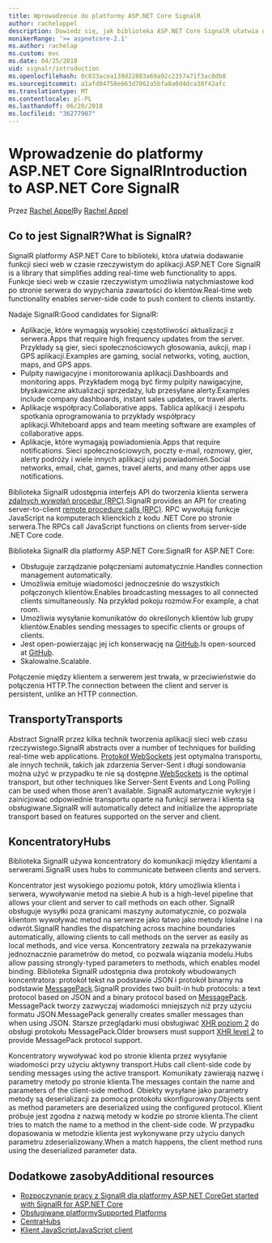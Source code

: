 ```yaml
---
title: Wprowadzenie do platformy ASP.NET Core SignalR
author: rachelappel
description: Dowiedz się, jak biblioteka ASP.NET Core SignalR ułatwia dodawanie w czasie rzeczywistym funkcjonalności do aplikacji.
monikerRange: '>= aspnetcore-2.1'
ms.author: rachelap
ms.custom: mvc
ms.date: 04/25/2018
uid: signalr/introduction
ms.openlocfilehash: 0c833acea139d22883a69a02c2357a71f3ac8db8
ms.sourcegitcommit: a1afd04758e663d7062a5bfa8a0d4dca38f42afc
ms.translationtype: MT
ms.contentlocale: pl-PL
ms.lasthandoff: 06/20/2018
ms.locfileid: "36277907"
---
```

# <a name="introduction-to-aspnet-core-signalr"></a><span data-ttu-id="19d7e-103">Wprowadzenie do platformy ASP.NET Core SignalR</span><span class="sxs-lookup"><span data-stu-id="19d7e-103">Introduction to ASP.NET Core SignalR</span></span>

<span data-ttu-id="19d7e-104">Przez [Rachel Appel](https://twitter.com/rachelappel)</span><span class="sxs-lookup"><span data-stu-id="19d7e-104">By [Rachel Appel](https://twitter.com/rachelappel)</span></span>

## <a name="what-is-signalr"></a><span data-ttu-id="19d7e-105">Co to jest SignalR?</span><span class="sxs-lookup"><span data-stu-id="19d7e-105">What is SignalR?</span></span>

<span data-ttu-id="19d7e-106">SignalR platformy ASP.NET Core to biblioteki, która ułatwia dodawanie funkcji sieci web w czasie rzeczywistym do aplikacji.</span><span class="sxs-lookup"><span data-stu-id="19d7e-106">ASP.NET Core SignalR is a library that simplifies adding real-time web functionality to apps.</span></span> <span data-ttu-id="19d7e-107">Funkcje sieci web w czasie rzeczywistym umożliwia natychmiastowe kod po stronie serwera do wypychania zawartości do klientów.</span><span class="sxs-lookup"><span data-stu-id="19d7e-107">Real-time web functionality enables server-side code to push content to clients instantly.</span></span>

<span data-ttu-id="19d7e-108">Nadaje SignalR:</span><span class="sxs-lookup"><span data-stu-id="19d7e-108">Good candidates for SignalR:</span></span>

* <span data-ttu-id="19d7e-109">Aplikacje, które wymagają wysokiej częstotliwości aktualizacji z serwera.</span><span class="sxs-lookup"><span data-stu-id="19d7e-109">Apps that require high frequency updates from the server.</span></span> <span data-ttu-id="19d7e-110">Przykłady są gier, sieci społecznościowych głosowania, aukcji, map i GPS aplikacji.</span><span class="sxs-lookup"><span data-stu-id="19d7e-110">Examples are gaming, social networks, voting, auction, maps, and GPS apps.</span></span>
* <span data-ttu-id="19d7e-111">Pulpity nawigacyjne i monitorowania aplikacji.</span><span class="sxs-lookup"><span data-stu-id="19d7e-111">Dashboards and monitoring apps.</span></span> <span data-ttu-id="19d7e-112">Przykładem mogą być firmy pulpity nawigacyjne, błyskawiczne aktualizacji sprzedaży, lub przesyłane alerty.</span><span class="sxs-lookup"><span data-stu-id="19d7e-112">Examples include company dashboards, instant sales updates, or travel alerts.</span></span>
* <span data-ttu-id="19d7e-113">Aplikacje współpracy.</span><span class="sxs-lookup"><span data-stu-id="19d7e-113">Collaborative apps.</span></span> <span data-ttu-id="19d7e-114">Tablica aplikacji i zespołu spotkania oprogramowania to przykłady współpracy aplikacji.</span><span class="sxs-lookup"><span data-stu-id="19d7e-114">Whiteboard apps and team meeting software are examples of collaborative apps.</span></span>
* <span data-ttu-id="19d7e-115">Aplikacje, które wymagają powiadomienia.</span><span class="sxs-lookup"><span data-stu-id="19d7e-115">Apps that require notifications.</span></span> <span data-ttu-id="19d7e-116">Sieci społecznościowych, poczty e-mail, rozmowy, gier, alerty podróży i wiele innych aplikacji użyj powiadomień.</span><span class="sxs-lookup"><span data-stu-id="19d7e-116">Social networks, email, chat, games, travel alerts, and many other apps use notifications.</span></span>

<span data-ttu-id="19d7e-117">Biblioteka SignalR udostępnia interfejs API do tworzenia klienta serwera [zdalnych wywołań procedur (RPC)](https://wikipedia.org/wiki/Remote_procedure_call).</span><span class="sxs-lookup"><span data-stu-id="19d7e-117">SignalR provides an API for creating server-to-client [remote procedure calls (RPC)](https://wikipedia.org/wiki/Remote_procedure_call).</span></span> <span data-ttu-id="19d7e-118">RPC wywołują funkcje JavaScript na komputerach klienckich z kodu .NET Core po stronie serwera.</span><span class="sxs-lookup"><span data-stu-id="19d7e-118">The RPCs call JavaScript functions on clients from server-side .NET Core code.</span></span>

<span data-ttu-id="19d7e-119">Biblioteka SignalR dla platformy ASP.NET Core:</span><span class="sxs-lookup"><span data-stu-id="19d7e-119">SignalR for ASP.NET Core:</span></span>

* <span data-ttu-id="19d7e-120">Obsługuje zarządzanie połączeniami automatycznie.</span><span class="sxs-lookup"><span data-stu-id="19d7e-120">Handles connection management automatically.</span></span>
* <span data-ttu-id="19d7e-121">Umożliwia emituje wiadomości jednocześnie do wszystkich połączonych klientów.</span><span class="sxs-lookup"><span data-stu-id="19d7e-121">Enables broadcasting messages to all connected clients simultaneously.</span></span> <span data-ttu-id="19d7e-122">Na przykład pokoju rozmów.</span><span class="sxs-lookup"><span data-stu-id="19d7e-122">For example, a chat room.</span></span>
* <span data-ttu-id="19d7e-123">Umożliwia wysyłanie komunikatów do określonych klientów lub grupy klientów.</span><span class="sxs-lookup"><span data-stu-id="19d7e-123">Enables sending messages to specific clients or groups of clients.</span></span>
* <span data-ttu-id="19d7e-124">Jest open-powierzając jej ich konserwację na [GitHub](https://github.com/aspnet/signalr).</span><span class="sxs-lookup"><span data-stu-id="19d7e-124">Is open-sourced at [GitHub](https://github.com/aspnet/signalr).</span></span>
* <span data-ttu-id="19d7e-125">Skalowalne.</span><span class="sxs-lookup"><span data-stu-id="19d7e-125">Scalable.</span></span>

<span data-ttu-id="19d7e-126">Połączenie między klientem a serwerem jest trwała, w przeciwieństwie do połączenia HTTP.</span><span class="sxs-lookup"><span data-stu-id="19d7e-126">The connection between the client and server is persistent, unlike an HTTP connection.</span></span>

## <a name="transports"></a><span data-ttu-id="19d7e-127">Transporty</span><span class="sxs-lookup"><span data-stu-id="19d7e-127">Transports</span></span>

<span data-ttu-id="19d7e-128">Abstract SignalR przez kilka technik tworzenia aplikacji sieci web czasu rzeczywistego.</span><span class="sxs-lookup"><span data-stu-id="19d7e-128">SignalR abstracts over a number of techniques for building real-time web applications.</span></span> <span data-ttu-id="19d7e-129">[Protokół WebSockets](https://tools.ietf.org/html/rfc7118) jest optymalna transportu, ale innych technik, takich jak zdarzenia Server-Sent i długi sondowania można użyć w przypadku te nie są dostępne.</span><span class="sxs-lookup"><span data-stu-id="19d7e-129">[WebSockets](https://tools.ietf.org/html/rfc7118) is the optimal transport, but other techniques like Server-Sent Events and Long Polling can be used when those aren't available.</span></span> <span data-ttu-id="19d7e-130">SignalR automatycznie wykryje i zainicjować odpowiednie transportu oparte na funkcji serwera i klienta są obsługiwane.</span><span class="sxs-lookup"><span data-stu-id="19d7e-130">SignalR will automatically detect and initialize the appropriate transport based on features supported on the server and client.</span></span>

## <a name="hubs"></a><span data-ttu-id="19d7e-131">Koncentratory</span><span class="sxs-lookup"><span data-stu-id="19d7e-131">Hubs</span></span>

<span data-ttu-id="19d7e-132">Biblioteka SignalR używa koncentratory do komunikacji między klientami a serwerami.</span><span class="sxs-lookup"><span data-stu-id="19d7e-132">SignalR uses hubs to communicate between clients and servers.</span></span>

<span data-ttu-id="19d7e-133">Koncentrator jest wysokiego poziomu potok, który umożliwia klienta i serwera, wywoływanie metod na siebie.</span><span class="sxs-lookup"><span data-stu-id="19d7e-133">A hub is a high-level pipeline that allows your client and server to call methods on each other.</span></span> <span data-ttu-id="19d7e-134">SignalR obsługuje wysyłki poza granicami maszyny automatycznie, co pozwala klientom wywoływać metod na serwerze jako łatwo jako metody lokalne i na odwrót.</span><span class="sxs-lookup"><span data-stu-id="19d7e-134">SignalR handles the dispatching across machine boundaries automatically, allowing clients to call methods on the server as easily as local methods, and vice versa.</span></span> <span data-ttu-id="19d7e-135">Koncentratory zezwala na przekazywanie jednoznacznie parametrów do metod, co pozwala wiązania modelu.</span><span class="sxs-lookup"><span data-stu-id="19d7e-135">Hubs allow passing strongly-typed parameters to methods, which enables model binding.</span></span> <span data-ttu-id="19d7e-136">Biblioteka SignalR udostępnia dwa protokoły wbudowanych koncentratora: protokół tekst na podstawie JSON i protokół binarny na podstawie [MessagePack](https://msgpack.org/).</span><span class="sxs-lookup"><span data-stu-id="19d7e-136">SignalR provides two built-in hub protocols: a text protocol based on JSON and a binary protocol based on [MessagePack](https://msgpack.org/).</span></span>  <span data-ttu-id="19d7e-137">MessagePack tworzy zazwyczaj wiadomości mniejszych niż przy użyciu formatu JSON.</span><span class="sxs-lookup"><span data-stu-id="19d7e-137">MessagePack generally creates smaller messages than when using JSON.</span></span> <span data-ttu-id="19d7e-138">Starsze przeglądarki musi obsługiwać [XHR poziom 2](https://caniuse.com/#feat=xhr2) do obsługi protokołu MessagePack.</span><span class="sxs-lookup"><span data-stu-id="19d7e-138">Older browsers must support [XHR level 2](https://caniuse.com/#feat=xhr2) to provide MessagePack protocol support.</span></span>

<span data-ttu-id="19d7e-139">Koncentratory wywoływać kod po stronie klienta przez wysyłanie wiadomości przy użyciu aktywny transport.</span><span class="sxs-lookup"><span data-stu-id="19d7e-139">Hubs call client-side code by sending messages using the active transport.</span></span> <span data-ttu-id="19d7e-140">Komunikaty zawierają nazwę i parametry metody po stronie klienta.</span><span class="sxs-lookup"><span data-stu-id="19d7e-140">The messages contain the name and parameters of the client-side method.</span></span> <span data-ttu-id="19d7e-141">Obiekty wysyłane jako parametry metody są deserializacji za pomocą protokołu skonfigurowany.</span><span class="sxs-lookup"><span data-stu-id="19d7e-141">Objects sent as method parameters are deserialized using the configured protocol.</span></span> <span data-ttu-id="19d7e-142">Klient próbuje jest zgodna z nazwą metody w kodzie po stronie klienta.</span><span class="sxs-lookup"><span data-stu-id="19d7e-142">The client tries to match the name to a method in the client-side code.</span></span> <span data-ttu-id="19d7e-143">W przypadku dopasowania w metodzie klienta jest wykonywane przy użyciu danych parametru zdeserializowany.</span><span class="sxs-lookup"><span data-stu-id="19d7e-143">When a match happens, the client method runs using the deserialized parameter data.</span></span>

## <a name="additional-resources"></a><span data-ttu-id="19d7e-144">Dodatkowe zasoby</span><span class="sxs-lookup"><span data-stu-id="19d7e-144">Additional resources</span></span>

* [<span data-ttu-id="19d7e-145">Rozpoczynanie pracy z SignalR dla platformy ASP.NET Core</span><span class="sxs-lookup"><span data-stu-id="19d7e-145">Get started with SignalR for ASP.NET Core</span></span>](xref:tutorials/signalr)
* [<span data-ttu-id="19d7e-146">Obsługiwane platformy</span><span class="sxs-lookup"><span data-stu-id="19d7e-146">Supported Platforms</span></span>](xref:signalr/supported-platforms)
* [<span data-ttu-id="19d7e-147">Centra</span><span class="sxs-lookup"><span data-stu-id="19d7e-147">Hubs</span></span>](xref:signalr/hubs)
* [<span data-ttu-id="19d7e-148">Klient JavaScript</span><span class="sxs-lookup"><span data-stu-id="19d7e-148">JavaScript client</span></span>](xref:signalr/javascript-client)
